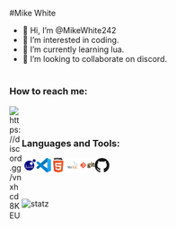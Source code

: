 
#Mike White
- 👋 Hi, I’m @MikeWhite242
- 👀 I’m interested in coding.
- 🌱 I’m currently learning lua.
- 💞️ I’m looking to collaborate on discord.
#
### How to reach me:

[<img align="left" alt="https://discord.gg/vnxhcd8KEU" width="22px" src="https://cdn.jsdelivr.net/npm/simple-icons@v3/icons/discord.svg" />][discord]

<br />

#

### Languages and Tools:

<img align="left" alt="Lua" width="26px" src="https://raw.githubusercontent.com/github/explore/80688e429a7d4ef2fca1e82350fe8e3517d3494d/topics/lua/lua.png" />
<img align="left" alt="Visual Studio Code" width="26px" src="https://raw.githubusercontent.com/github/explore/80688e429a7d4ef2fca1e82350fe8e3517d3494d/topics/visual-studio-code/visual-studio-code.png" />
<img align="left" alt="HTML5" width="26px" src="https://raw.githubusercontent.com/github/explore/80688e429a7d4ef2fca1e82350fe8e3517d3494d/topics/html/html.png" />
<img align="left" alt="MySQL" width="26px" src="https://raw.githubusercontent.com/github/explore/80688e429a7d4ef2fca1e82350fe8e3517d3494d/topics/mysql/mysql.png" />
<img align="left" alt="Git" width="26px" src="https://raw.githubusercontent.com/github/explore/80688e429a7d4ef2fca1e82350fe8e3517d3494d/topics/git/git.png" />
<img align="left" alt="GitHub" width="26px" src="https://raw.githubusercontent.com/github/explore/78df643247d429f6cc873026c0622819ad797942/topics/github/github.png" />
<br />
<br />

#

![statz](https://github-readme-stats.vercel.app/api?username=MikeWhite242&count_private=true&theme=dark&include_all_commits=true)

#

</details>

[discord]: https://discord.gg/vnxhcd8KEU

<!---
MikeWhite242/MikeWhite242 is a ✨ special ✨ repository because its `README.md` (this file) appears on your GitHub profile.
You can click the Preview link to take a look at your changes.
--->
